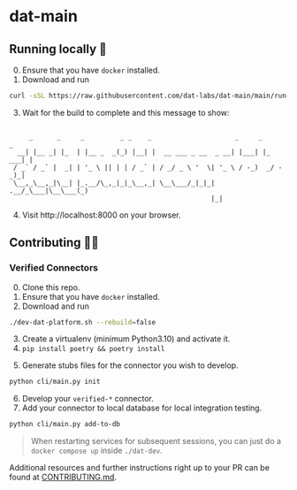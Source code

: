 # dat-main

## Running locally 🚀
0. Ensure that you have `docker` installed.
1. Download and run
 ```bash
curl -sSL https://raw.githubusercontent.com/dat-labs/dat-main/main/run-dat-platform.sh | bash -s -- --rebuild=false
```
3. Wait for the build to complete and this message to show:
```text

     _      _     _         _ _    _                     _     _       _ 
  __| |__ _| |_  | |__ _  _(_) |__| |  __ ___ _ __  _ __| |___| |_ ___| |
 / _` / _` |  _| | '_ \ || | | / _` | / _/ _ \ '  \| '_ \ / -_)  _/ -_)_|
 \__,_\__,_|\__| |_.__/\_,_|_|_\__,_| \__\___/_|_|_| .__/_\___|\__\___(_)
                                                   |_|                   

```
4. Visit http://localhost:8000 on your browser.

## Contributing 🐱‍💻
### Verified Connectors
0. Clone this repo.
1. Ensure that you have `docker` installed.
2. Download and run
 ```bash
./dev-dat-platform.sh --rebuild=false
```
3. Create a virtualenv (minimum Python3.10) and activate it.
4. `pip install poetry && poetry install`
<!-- 1. Fork the [verified-*](https://github.com/dat-labs?q=verified-&type=all&language=&sort=) repo you want to contribute. -->
5. Generate stubs files for the connector you wish to develop.
```bash
python cli/main.py init
```
6. Develop your `verified-*` connector.
7. Add your connector to local database for local integration testing.
```bash
python cli/main.py add-to-db
```
> When restarting services for subsequent sessions, you can just do a `docker compose up` inside `./dat-dev`.

Additional resources and further instructions right up to your PR can be found at [CONTRIBUTING.md](https://github.com/dat-labs/dat-main/blob/main/CONTRIBUTING.md).
